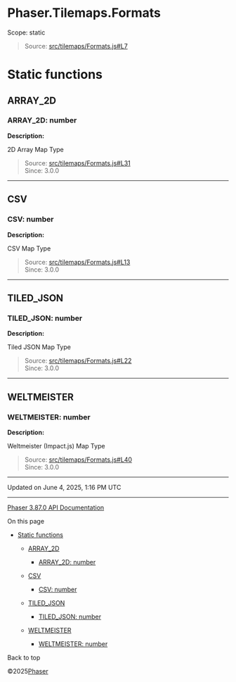 # Phaser.Tilemaps.Formats

Scope:
static

> Source: [src/tilemaps/Formats.js#L7](https://github.com/phaserjs/phaser/blob/v3.87.0/src/tilemaps/Formats.js#L7)

# Static functions

## ARRAY\_2D

### ARRAY\_2D: number

**Description:**

2D Array Map Type

> Source: [src/tilemaps/Formats.js#L31](https://github.com/phaserjs/phaser/blob/v3.87.0/src/tilemaps/Formats.js#L31)  
> Since: 3.0.0

---

## CSV

### CSV: number

**Description:**

CSV Map Type

> Source: [src/tilemaps/Formats.js#L13](https://github.com/phaserjs/phaser/blob/v3.87.0/src/tilemaps/Formats.js#L13)  
> Since: 3.0.0

---

## TILED\_JSON

### TILED\_JSON: number

**Description:**

Tiled JSON Map Type

> Source: [src/tilemaps/Formats.js#L22](https://github.com/phaserjs/phaser/blob/v3.87.0/src/tilemaps/Formats.js#L22)  
> Since: 3.0.0

---

## WELTMEISTER

### WELTMEISTER: number

**Description:**

Weltmeister (Impact.js) Map Type

> Source: [src/tilemaps/Formats.js#L40](https://github.com/phaserjs/phaser/blob/v3.87.0/src/tilemaps/Formats.js#L40)  
> Since: 3.0.0

---

Updated on June 4, 2025, 1:16 PM UTC

---

[Phaser 3.87.0 API Documentation](../../index.md)

On this page

* [Static functions](#static-functions)

  + [ARRAY\_2D](#array_2d)

    - [ARRAY\_2D: number](#array_2d-number)
  + [CSV](#csv)

    - [CSV: number](#csv-number)
  + [TILED\_JSON](#tiled_json)

    - [TILED\_JSON: number](#tiled_json-number)
  + [WELTMEISTER](#weltmeister)

    - [WELTMEISTER: number](#weltmeister-number)

Back to top

©2025[Phaser](https://docs.phaser.io)